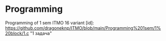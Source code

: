# Programming
Programming of 1 sem ITMO 16 variant
[id]: https://github.com/dragoneknp/ITMO/blob/main/Programming%201sem/1%20block/1.c "1 задача"
